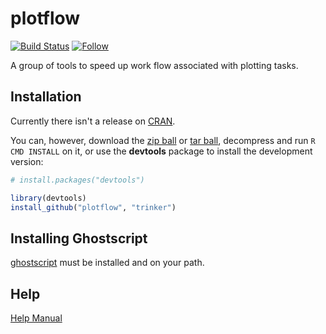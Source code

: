 plotflow 
========

[![Build Status](https://travis-ci.org/trinker/plotflow.png?branch=master)](https://travis-ci.org/trinker/plotflow)
[![Follow](https://img.shields.io/twitter/follow/tylerrinker.svg?style=social)](https://twitter.com/intent/follow?screen_name=tylerrinker)

A group of tools to speed up work flow associated with plotting tasks.

## Installation

Currently there isn't a release on [CRAN](http://cran.r-project.org/).


You can, however, download the [zip ball](https://github.com/trinker/plotflow/zipball/master) or [tar ball](https://github.com/trinker/plotflow/tarball/master), decompress and run `R CMD INSTALL` on it, or use the **devtools** package to install the development version:

```r
# install.packages("devtools")

library(devtools)
install_github("plotflow", "trinker")
```

## Installing Ghostscript
[ghostscript](http://www.ghostscript.com/) must be installed and on your path.

## Help
[Help Manual](https://dl.dropbox.com/u/61803503/plotflow.pdf)

